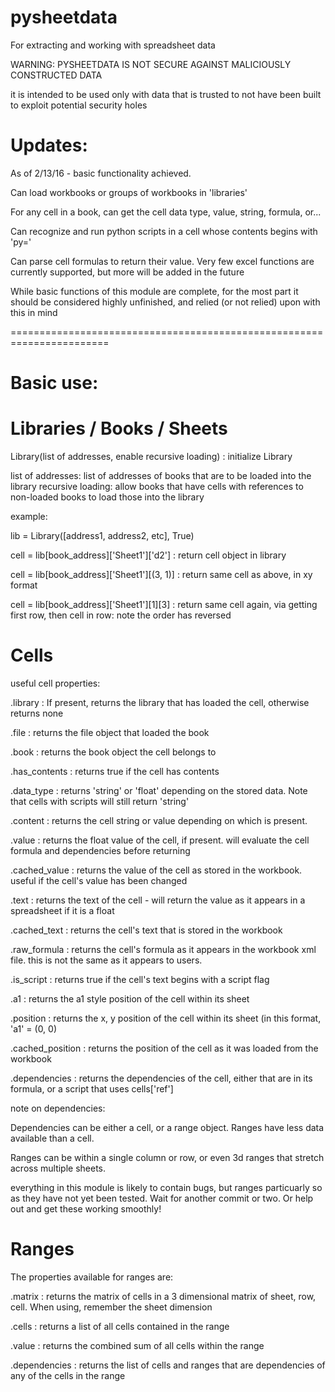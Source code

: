 # pysheetdata
For extracting and working with spreadsheet data


WARNING: PYSHEETDATA IS NOT SECURE AGAINST MALICIOUSLY CONSTRUCTED DATA

it is intended to be used only with data that is trusted to not have been built to exploit potential security holes

# Updates:

As of 2/13/16 - basic functionality achieved.

Can load workbooks or groups of workbooks in 'libraries'

For any cell in a book, can get the cell data type, value, string, formula, or...

Can recognize and run python scripts in a cell whose contents begins with 'py='

Can parse cell formulas to return their value. Very few excel functions are currently supported, but more will be added in the future

While basic functions of this module are complete, for the most part it should be considered highly unfinished, and relied (or not relied) upon with this in mind


=======================================================================
# Basic use:

# Libraries / Books / Sheets

Library(list of addresses, enable recursive loading) : initialize Library

list of addresses: list of addresses of books that are to be loaded into the library
recursive loading: allow books that have cells with references to non-loaded books to load those into the library



example:

lib = Library([address1, address2, etc], True)

cell = lib[book_address]['Sheet1']['d2'] : return cell object in library

cell = lib[book_address]['Sheet1'][(3, 1)] : return same cell as above, in xy format

cell = lib[book_address]['Sheet1'][1][3] : return same cell again, via getting first row, then cell in row: note the order has reversed

# Cells

useful cell properties:

.library : If present, returns the library that has loaded the cell, otherwise returns none

.file : returns the file object that loaded the book

.book : returns the book object the cell belongs to

.has_contents : returns true if the cell has contents

.data_type : returns 'string' or 'float' depending on the stored data. Note that cells with scripts will still return 'string'

.content : returns the cell string or value depending on which is present.

.value : returns the float value of the cell, if present. will evaluate the cell formula and dependencies before returning

.cached_value : returns the value of the cell as stored in the workbook. useful if the cell's value has been changed

.text : returns the text of the cell - will return the value as it appears in a spreadsheet if it is a float

.cached_text : returns the cell's text that is stored in the workbook

.raw_formula : returns the cell's formula as it appears in the workbook xml file. this is not the same as it appears to users.

.is_script : returns true if the cell's text begins with a script flag

.a1 : returns the a1 style position of the cell within its sheet

.position : returns the x, y position of the cell within its sheet (in this format, 'a1' = (0, 0)

.cached_position : returns the position of the cell as it was loaded from the workbook

.dependencies : returns the dependencies of the cell, either that are in its formula, or a script that uses cells['ref']

note on dependencies:

Dependencies can be either a cell, or a range object. Ranges have less data available than a cell.

Ranges can be within a single column or row, or even 3d ranges that stretch across multiple sheets.

everything in this module is likely to contain bugs, but ranges particuarly so as they have not yet been tested. Wait for 
another commit or two. Or help out and get these working smoothly!


# Ranges
The properties available for ranges are:

.matrix : returns the matrix of cells in a 3 dimensional matrix of sheet, row, cell. When using, remember the sheet dimension

.cells : returns a list of all cells contained in the range

.value : returns the combined sum of all cells within the range

.dependencies : returns the list of cells and ranges that are dependencies of any of the cells in the range


